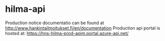 # hilma-api

Production notice documentatio can be found at http://www.hankintailmoitukset.fi/en/documentation
Production api portal is hosted at: https://hns-hilma-prod-apim.portal.azure-api.net/
